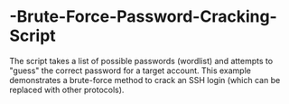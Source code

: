 # -Brute-Force-Password-Cracking-Script
The script takes a list of possible passwords (wordlist) and attempts to "guess" the correct password for a target account. This example demonstrates a brute-force method to crack an SSH login (which can be replaced with other protocols).
